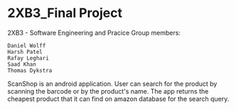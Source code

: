 # 2XB3_Final Project
2XB3 - Software Engineering and Pracice
Group members:

	Daniel Wolff
	Harsh Patel
	Rafay Leghari
	Saad Khan
	Thomas Dykstra
	
ScanShop is an android application. User can search for the product by scanning the barcode or by the product's name. The app returns the cheapest product that it can find on amazon database for the search query.   

